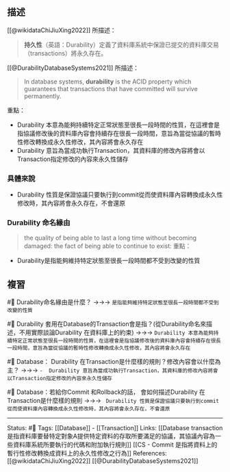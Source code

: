 ## 描述
[[@wikidataChiJiuXing2022]]  所描述：

> **持久性**（英語：Durability）定義了資料庫系統中保證已提交的資料庫交易（transactions）將永久存在。


[[@DurabilityDatabaseSystems2021]] 所描述：
> In database systems, **durability** is the ACID property which guarantees that transactions that have committed will survive permanently.

重點：
- Durability 本意為能夠持續特定正常狀態至很長一段時間的性質，在這裡會是指協議修改後的資料庫內容會持續存在很長一段時間，意旨為當從協議的暫時性修改轉換成永久性修改，其內容將會永久存在
-  Durability 意旨為當成功執行Transaction，其資料庫的修改內容將會以Transaction指定修改的內容來永久性儲存

### 具體來說
- Durability 性質是保證協議只要執行到commit從而使資料庫內容轉換成永久性修改時，其內容將會永久存在，不會還原



### Durability 命名緣由
> the quality of being able to last a long time without becoming damaged:
> the fact of being able to continue to exist:
重點：
- Durability是指能夠維持特定狀態至很長一段時間都不受到改變的性質

## 複習
#🧠 Durability命名緣由是什麼？ ->->-> `是指能夠維持特定狀態至很長一段時間都不受到改變的性質`
<!--SR:!2023-09-30,92,228-->


#🧠  Durability 套用在Database的Transaction會是指？(從Durability命名來描述，不用實際談論Durability 在資料庫上的約束) ->->-> `Durability 本意為能夠持續特定正常狀態至很長一段時間的性質，在這裡會是指協議修改後的資料庫內容會持續存在很長一段時間，意旨為當從協議的暫時性修改轉換成永久性修改，其內容將會永久存在`
<!--SR:!2025-01-19,563,250-->

#🧠 Database： Durability 在Transaction是什麼樣的規則？修改內容會以什麼為主？ ->->-> `-  Durability 意旨為當成功執行Transaction，其資料庫的修改內容將會以Transaction指定修改的內容來永久性儲存`
<!--SR:!2023-07-15,92,230-->

#🧠 Database：若給你Commit 和Rollback的話， 會如何描述Durability 在Transaction是什麼樣的規則   ->->-> ` Durability 性質是保證協議只要執行到commit從而使資料庫內容轉換成永久性修改時，其內容將會永久存在，不會還原`
<!--SR:!2024-09-05,488,250-->




---
Status: #🌱 
Tags:
[[Database]] - [[Transaction]]
Links:
[[Database transaction 是指資料庫要替特定對象A提供特定資料的存取所要滿足的協議，其協議內容為一些資料庫系統所要執行的代碼和附加執行規則]]
[[CS - Commit 是指將資料上的暫行性修改轉換成資料上的永久性修改之行為]]
References:
[[@wikidataChiJiuXing2022]]
[[@DurabilityDatabaseSystems2021]]
